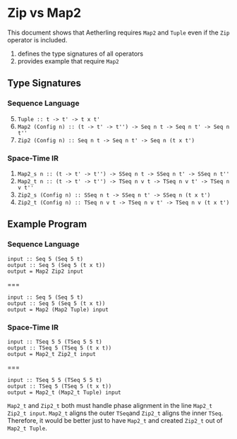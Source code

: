 # Zip vs Map2
This document shows that Aetherling requires `Map2` and `Tuple` even if the
`Zip` operator is included.
1. defines the type signatures of all operators
1. provides example that require `Map2`

## Type Signatures

### Sequence Language
5. `Tuple :: t -> t' -> t x t'`
1. `Map2 (Config n) :: (t -> t' -> t'') -> Seq n t -> Seq n t' -> Seq n t''`
1. `Zip2 (Config n) :: Seq n t -> Seq n t' -> Seq n (t x t')`

### Space-Time IR
1. `Map2_s n :: (t -> t' -> t'') -> SSeq n t -> SSeq n t' -> SSeq n t''`
1. `Map2_t n :: (t -> t' -> t'') -> TSeq n v t -> TSeq n v t' -> TSeq n v t''`
1. `Zip2_s (Config n) :: SSeq n t -> SSeq n t' -> SSeq n (t x t')`
1. `Zip2_t (Config n) :: TSeq n v t -> TSeq n v t' -> TSeq n v (t x t')`

## Example Program

### Sequence Language
```
input :: Seq 5 (Seq 5 t)
output :: Seq 5 (Seq 5 (t x t))
output = Map2 Zip2 input
```
===
```
input :: Seq 5 (Seq 5 t)
output :: Seq 5 (Seq 5 (t x t))
output = Map2 (Map2 Tuple) input
```

### Space-Time IR
```
input :: TSeq 5 5 (TSeq 5 5 t)
output :: TSeq 5 (TSeq 5 (t x t))
output = Map2_t Zip2_t input
```
===
```
input :: TSeq 5 5 (TSeq 5 5 t)
output :: TSeq 5 (TSeq 5 (t x t))
output = Map2_t (Map2_t Tuple) input
```


`Map2_t` and `Zip2_t` both must handle phase alignment in the line `Map2_t Zip2_t input`.
`Map2_t` aligns the outer `TSeq`and `Zip2_t` aligns the inner `TSeq`.
Therefore, it would be better just to have `Map2_t` and created `Zip2_t` out of `Map2_t Tuple`.

